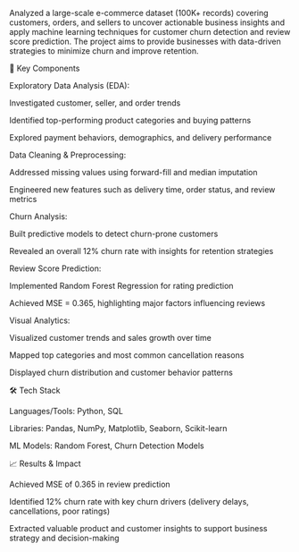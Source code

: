 Analyzed a large-scale e-commerce dataset (100K+ records) covering customers, orders, and sellers to uncover actionable business insights and apply machine learning techniques for customer churn detection and review score prediction. The project aims to provide businesses with data-driven strategies to minimize churn and improve retention.

🚀 Key Components

Exploratory Data Analysis (EDA):

Investigated customer, seller, and order trends

Identified top-performing product categories and buying patterns

Explored payment behaviors, demographics, and delivery performance

Data Cleaning & Preprocessing:

Addressed missing values using forward-fill and median imputation

Engineered new features such as delivery time, order status, and review metrics

Churn Analysis:

Built predictive models to detect churn-prone customers

Revealed an overall 12% churn rate with insights for retention strategies

Review Score Prediction:

Implemented Random Forest Regression for rating prediction

Achieved MSE = 0.365, highlighting major factors influencing reviews

Visual Analytics:

Visualized customer trends and sales growth over time

Mapped top categories and most common cancellation reasons

Displayed churn distribution and customer behavior patterns

🛠 Tech Stack

Languages/Tools: Python, SQL

Libraries: Pandas, NumPy, Matplotlib, Seaborn, Scikit-learn

ML Models: Random Forest, Churn Detection Models

📈 Results & Impact

Achieved MSE of 0.365 in review prediction

Identified 12% churn rate with key churn drivers (delivery delays, cancellations, poor ratings)

Extracted valuable product and customer insights to support business strategy and decision-making
